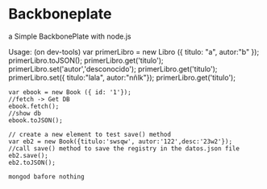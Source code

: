 Backboneplate
=============

a Simple BackbonePlate with node.js

Usage:
  (on dev-tools)
    var primerLibro = new Libro ({ titulo: "a", autor:"b" });
    primerLibro.toJSON();
    primerLibro.get('titulo');
    primerLibro.set('autor','desconocido');
    primerLibro.get('titulo');
    primerLibro.set({ titulo:"lala", autor:"nñlk"});
    primerLibro.get('titulo');

    var ebook = new Book ({ id: '1'});
    //fetch -> Get DB
    ebook.fetch();
    //show db
    ebook.toJSON();

    // create a new element to test save() method
    var eb2 = new Book({titulo:'swsqw', autor:'122',desc:'23w2'});
    //call save() method to save the registry in the datos.json file
    eb2.save();
    eb2.toJSON();

    mongod bafore nothing

